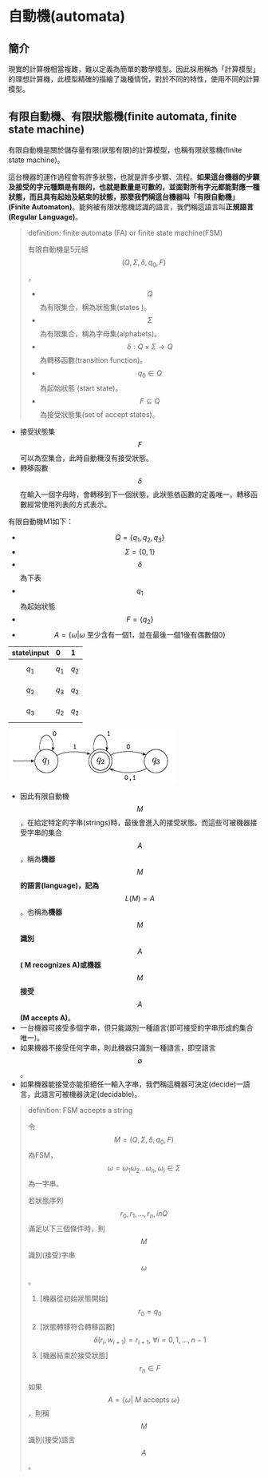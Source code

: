 # 自動機\(automata\)

## 簡介

現實的計算機相當複雜，難以定義為簡單的數學模型。因此採用稱為「計算模型」的理想計算機，此模型精確的描繪了幾種情怳，對於不同的特性，使用不同的計算模型。

## 有限自動機、有限狀態機\(finite automata, finite state machine\)

有限自動機是關於儲存量有限\(狀態有限\)的計算模型，也稱有限狀態機\(finite state machine\)。

這台機器的運作過程會有許多狀態，也就是許多步驟、流程。**如果這台機器的步驟及接受的字元種類是有限的，也就是數量是可數的，並面對所有字元都能對應一種狀態，而且具有起始及結束的狀態，那麼我們稱這台機器叫「有限自動機」\(Finite Automaton\)**。能夠被有限狀態機認識的語言，我們稱這語言叫**正規語言 \(Regular Language\)**。

> definition: finite automata \(FA\) or finite state machine\(FSM\)
>
> 有限自動機是5元組 $$(Q, \Sigma, \delta, q_0, F)$$ ，
>
> * $$Q$$為有限集合，稱為狀態集\(states \)。
> * $$\Sigma$$為有限集合，稱為字母集\(alphabets\)。
> * $$\delta: Q \times \Sigma \rightarrow Q$$為轉移函數\(transition function\)。
> * $$q_0 \in Q$$為起始狀態 \(start state\)。
> * $$F \subseteq Q$$為接受狀態集\(set of accept states\)。

* 接受狀態集$$F$$可以為空集合，此時自動機沒有接受狀態。
* 轉移函數$$\delta$$在輸入一個字母時，會轉移到下一個狀態，此狀態依函數的定義唯一。轉移函數經常使用列表的方式表示。

有限自動機M1如下：

* $$Q=\{q_1, q_2, q_3 \}$$
* $$\Sigma=\{0,1\}$$
* $$\delta$$為下表
* $$q_1$$為起始狀態
* $$F=\{q_2\}$$
* $$A = \{ \omega \vert \omega \text{ 至少含有一個1，並在最後一個1後有偶數個0}\}$$

| state\input | 0 | 1 |
| :--- | :--- | :--- |
| $$q_1$$ | $$q_1$$ | $$q_2$$ |
| $$q_2$$ | $$q_3$$ | $$q_2$$ |
| $$q_3$$ | $$q_2$$ | $$q_2$$ |

![&#x6709;&#x9650;&#x81EA;&#x52D5;&#x6A5F;M1](../.gitbook/assets/finite_automata_m1-min.png)

* 因此有限自動機$$M$$，在給定特定的字串\(strings\)時，最後會進入的接受狀態。而這些可被機器接受字串的集合$$A$$，稱為**機器**$$M$$**的語言\(language\)，記為**$$L(M)=A$$。也稱為**機器**$$M$$**識別**$$A$$**\( M recognizes A\)或機器**$$M$$**接受**$$A$$ **\(M accepts A\)**。
* 一台機器可接受多個字串，但只能識別一種語言\(即可接受的字串形成的集合唯一\)。
* 如果機器不接受任何字串，則此機器只識別一種語言，即空語言$$\emptyset$$。
* 如果機器能接受亦能拒絕任一輸入字串，我們稱這機器可決定\(decide\)一語言，此語言可被機器決定\(decidable\)。

> definition: FSM accepts a string
>
> 令$$M=(Q, \Sigma, \delta, q_0, F)$$為FSM，$$\omega = \omega_1 \omega_2 \ldots \omega_n, \omega_i \in \Sigma$$為一字串。
>
> 若狀態序列 $$r_0, r_1, \ldots, r_n, in Q$$ 滿足以下三個條件時，則$$M$$識別\(接受\)字串$$\omega$$。
>
> 1. \[機器從初始狀態開始\]$$r_0 = q_0$$
> 2. \[狀態轉移符合轉移函數\]$$\delta(r_i, w_{i+1}) =r_{i+1}, \ \forall i = 0,1,\ldots, n-1$$
> 3. \[機器結束於接受狀態\]$$r_n \in F$$
>
> 如果$$A= \{ \omega \vert \ M \text{ accepts } \omega\}$$，則稱$$M$$識別\(接受\)語言$$A$$。









